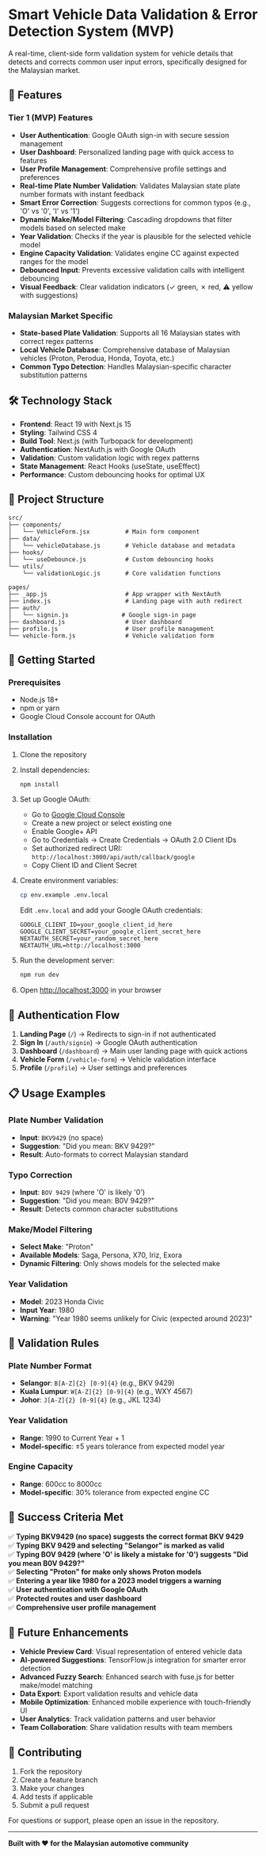 # Smart Vehicle Data Validation & Error Detection System (MVP)

A real-time, client-side form validation system for vehicle details that detects and corrects common user input errors, specifically designed for the Malaysian market.

## 🚗 Features

### Tier 1 (MVP) Features
- **User Authentication**: Google OAuth sign-in with secure session management
- **User Dashboard**: Personalized landing page with quick access to features
- **User Profile Management**: Comprehensive profile settings and preferences
- **Real-time Plate Number Validation**: Validates Malaysian state plate number formats with instant feedback
- **Smart Error Correction**: Suggests corrections for common typos (e.g., 'O' vs '0', 'I' vs '1')
- **Dynamic Make/Model Filtering**: Cascading dropdowns that filter models based on selected make
- **Year Validation**: Checks if the year is plausible for the selected vehicle model
- **Engine Capacity Validation**: Validates engine CC against expected ranges for the model
- **Debounced Input**: Prevents excessive validation calls with intelligent debouncing
- **Visual Feedback**: Clear validation indicators (✓ green, ✗ red, ⚠ yellow with suggestions)

### Malaysian Market Specific
- **State-based Plate Validation**: Supports all 16 Malaysian states with correct regex patterns
- **Local Vehicle Database**: Comprehensive database of Malaysian vehicles (Proton, Perodua, Honda, Toyota, etc.)
- **Common Typo Detection**: Handles Malaysian-specific character substitution patterns

## 🛠️ Technology Stack

- **Frontend**: React 19 with Next.js 15
- **Styling**: Tailwind CSS 4
- **Build Tool**: Next.js (with Turbopack for development)
- **Authentication**: NextAuth.js with Google OAuth
- **Validation**: Custom validation logic with regex patterns
- **State Management**: React Hooks (useState, useEffect)
- **Performance**: Custom debouncing hooks for optimal UX

## 📁 Project Structure

```
src/
├── components/
│   └── VehicleForm.jsx          # Main form component
├── data/
│   └── vehicleDatabase.js       # Vehicle database and metadata
├── hooks/
│   └── useDebounce.js           # Custom debouncing hooks
└── utils/
    └── validationLogic.js       # Core validation functions

pages/
├── _app.js                      # App wrapper with NextAuth
├── index.js                     # Landing page with auth redirect
├── auth/
│   └── signin.js               # Google sign-in page
├── dashboard.js                 # User dashboard
├── profile.js                   # User profile management
└── vehicle-form.js              # Vehicle validation form
```

## 🚀 Getting Started

### Prerequisites
- Node.js 18+ 
- npm or yarn
- Google Cloud Console account for OAuth

### Installation
1. Clone the repository
2. Install dependencies:
   ```bash
   npm install
   ```

3. Set up Google OAuth:
   - Go to [Google Cloud Console](https://console.cloud.google.com/)
   - Create a new project or select existing one
   - Enable Google+ API
   - Go to Credentials → Create Credentials → OAuth 2.0 Client IDs
   - Set authorized redirect URI: `http://localhost:3000/api/auth/callback/google`
   - Copy Client ID and Client Secret

4. Create environment variables:
   ```bash
   cp env.example .env.local
   ```
   Edit `.env.local` and add your Google OAuth credentials:
   ```
   GOOGLE_CLIENT_ID=your_google_client_id_here
   GOOGLE_CLIENT_SECRET=your_google_client_secret_here
   NEXTAUTH_SECRET=your_random_secret_here
   NEXTAUTH_URL=http://localhost:3000
   ```

5. Run the development server:
   ```bash
   npm run dev
   ```

6. Open [http://localhost:3000](http://localhost:3000) in your browser

## 🔐 Authentication Flow

1. **Landing Page** (`/`) → Redirects to sign-in if not authenticated
2. **Sign In** (`/auth/signin`) → Google OAuth authentication
3. **Dashboard** (`/dashboard`) → Main user landing page with quick actions
4. **Vehicle Form** (`/vehicle-form`) → Vehicle validation interface
5. **Profile** (`/profile`) → User settings and preferences

## 📋 Usage Examples

### Plate Number Validation
- **Input**: `BKV9429` (no space)
- **Suggestion**: "Did you mean: BKV 9429?"
- **Result**: Auto-formats to correct Malaysian standard

### Typo Correction
- **Input**: `BOV 9429` (where 'O' is likely '0')
- **Suggestion**: "Did you mean: B0V 9429?"
- **Result**: Detects common character substitutions

### Make/Model Filtering
- **Select Make**: "Proton"
- **Available Models**: Saga, Persona, X70, Iriz, Exora
- **Dynamic Filtering**: Only shows models for the selected make

### Year Validation
- **Model**: 2023 Honda Civic
- **Input Year**: 1980
- **Warning**: "Year 1980 seems unlikely for Civic (expected around 2023)"

## 🔧 Validation Rules

### Plate Number Format
- **Selangor**: `B[A-Z]{2} [0-9]{4}` (e.g., BKV 9429)
- **Kuala Lumpur**: `W[A-Z]{2} [0-9]{4}` (e.g., WXY 4567)
- **Johor**: `J[A-Z]{2} [0-9]{4}` (e.g., JKL 1234)

### Year Validation
- **Range**: 1990 to Current Year + 1
- **Model-specific**: ±5 years tolerance from expected model year

### Engine Capacity
- **Range**: 600cc to 8000cc
- **Model-specific**: 30% tolerance from expected engine CC

## 🎯 Success Criteria Met

✅ **Typing BKV9429 (no space) suggests the correct format BKV 9429**  
✅ **Typing BKV 9429 and selecting "Selangor" is marked as valid**  
✅ **Typing BOV 9429 (where 'O' is likely a mistake for '0') suggests "Did you mean B0V 9429?"**  
✅ **Selecting "Proton" for make only shows Proton models**  
✅ **Entering a year like 1980 for a 2023 model triggers a warning**  
✅ **User authentication with Google OAuth**  
✅ **Protected routes and user dashboard**  
✅ **Comprehensive user profile management**  

## 🔮 Future Enhancements

- **Vehicle Preview Card**: Visual representation of entered vehicle data
- **AI-powered Suggestions**: TensorFlow.js integration for smarter error detection
- **Advanced Fuzzy Search**: Enhanced search with fuse.js for better make/model matching
- **Data Export**: Export validation results and vehicle data
- **Mobile Optimization**: Enhanced mobile experience with touch-friendly UI
- **User Analytics**: Track validation patterns and user behavior
- **Team Collaboration**: Share validation results with team members

## 🤝 Contributing

1. Fork the repository
2. Create a feature branch
3. Make your changes
4. Add tests if applicable
5. Submit a pull request


For questions or support, please open an issue in the repository.

---

**Built with ❤️ for the Malaysian automotive community**
